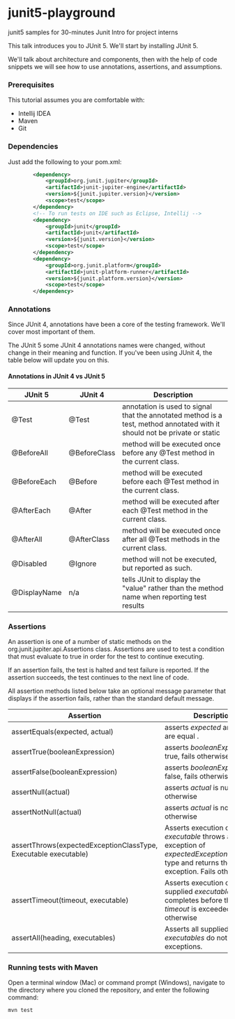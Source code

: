 # junit5-playground
junit5 samples for 30-minutes Junit Intro for project interns

This talk introduces you to JUnit 5. 
We'll start by installing JUnit 5. 

We'll talk about architecture and components, 
then with the help of code snippets we will see how to use annotations, assertions, and assumptions.

### Prerequisites
This tutorial assumes you are comfortable with:

  * Intellij IDEA
  * Maven
  * Git
  
 ###  Dependencies
Just add the following to your pom.xml:
```xml 
        <dependency>
            <groupId>org.junit.jupiter</groupId>
            <artifactId>junit-jupiter-engine</artifactId>
            <version>${junit.jupiter.version}</version>
            <scope>test</scope>
        </dependency>
        <!-- To run tests on IDE such as Eclipse, Intellij -->
        <dependency>
            <groupId>junit</groupId>
            <artifactId>junit</artifactId>
            <version>${junit.version}</version>
            <scope>test</scope>
        </dependency>
        <dependency>
            <groupId>org.junit.platform</groupId>
            <artifactId>junit-platform-runner</artifactId>
            <version>${junit.platform.version}</version>
            <scope>test</scope>
        </dependency>
```

### Annotations
Since JUnit 4, annotations have been a core of the testing framework.
We'll cover most important of them.

The JUnit 5 some JUnit 4 annotations names were changed, without change in their meaning and function.
If you've been using JUnit 4, the table below will update you on this.

  #### Annotations in JUnit 4 vs JUnit 5
 
 
|    JUnit 5    |    JUnit 4    |    Description    |
| ----- | ----- | ------- |
| @Test |	@Test	| annotation is used to signal that the annotated method is a test, method annotated with it should not be private or static|
| @BeforeAll | 	@BeforeClass	|  method will be executed once before any @Test method in the current class.| 
|  @BeforeEach | 	@Before	 |  method will be executed before each @Test method in the current class. | 
| @AfterEach	 | @After	 | method will be executed after each @Test method in the current class. | 
| @AfterAll	 | @AfterClass	 | method will be executed once after all @Test methods in the current class. | 
| @Disabled | 	@Ignore	 |  method will not be executed, but reported as such. | 
| @DisplayName  | n/a |  tells JUnit to display the "value" rather than the method name when reporting test results | 

### Assertions
An assertion is one of a number of static methods on the org.junit.jupiter.api.Assertions class. 
Assertions are used to test a condition that must evaluate to true in order for the test to continue executing.

If an assertion fails, the test is halted and test failure is reported. 
If the assertion succeeds, the test continues to the next line of code.

All assertion methods listed below take an optional message parameter that displays if the assertion fails, rather than the standard default message.


|    Assertion |	Description |
| ----- | ----- |
|  assertEquals(expected, actual)	 | asserts *expected* and *actual* are equal .	 |
|  assertTrue(booleanExpression) | 	asserts *booleanExpression* is true, fails otherwise 	 |
|  assertFalse(booleanExpression)	 | asserts *booleanExpression* is false, fails otherwise 	 |
|  assertNull(actual)	 | asserts *actual* is null, fails otherwise 	 |
|  assertNotNull(actual)	 | asserts *actual* is not null, fails otherwise	 |
|  assertThrows(expectedExceptionClassType, Executable executable)	 | Asserts execution of the *executable* throws an exception of *expectedExceptionClassType* type and returns the exception. Fails otherwise	 |
|  assertTimeout(timeout, executable)	 | Asserts execution of the supplied *executable*  completes before the given *timeout* is exceeded, fails otherwise	 |
|  assertAll(heading, executables)	 | Asserts all supplied *executables* do not throw exceptions.	 |


### Running tests with Maven
Open a terminal window (Mac) or command prompt (Windows), 
navigate to the directory where you cloned the repository, 
and enter the following command:

```mvn test```
